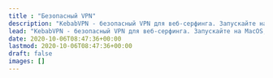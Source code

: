 ```yaml
---
title : "Безопасный VPN"
description: "KebabVPN - безопасный VPN для веб-серфинга. Запускайте на MacOS, Windows, Linux, iOS или Android."
lead: "KebabVPN - безопасный VPN для веб-серфинга. Запускайте на MacOS, Windows, Linux, iOS или Android."
date: 2020-10-06T08:47:36+00:00
lastmod: 2020-10-06T08:47:36+00:00
draft: false
images: []
---
```

